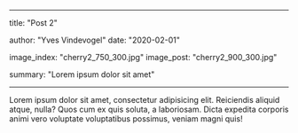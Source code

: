 ---

title: "Post 2"

author: "Yves Vindevogel"
date: "2020-02-01"

image_index: "cherry2_750_300.jpg"
image_post: "cherry2_900_300.jpg"

summary: "Lorem ipsum dolor sit amet"

----------

Lorem ipsum dolor sit amet, consectetur adipisicing elit. Reiciendis aliquid
                      atque, nulla? Quos cum ex quis soluta, a laboriosam. Dicta expedita corporis animi vero
                      voluptate voluptatibus possimus, veniam magni quis!


